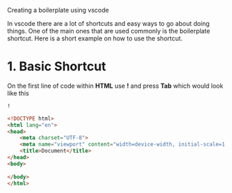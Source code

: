 Creating a boilerplate using vscode 

In vscode there are a lot of shortcuts and easy ways to go about doing things. One of the main ones that are used commonly is the boilerplate shortcut. Here is a short example on how to use the shortcut.

# 1. Basic Shortcut
On the first line of code within **HTML** use **!** and press **Tab**
which would look like this
``` html
!
```
``` html
<!DOCTYPE html>
<html lang="en">
<head>
    <meta charset="UTF-8">
    <meta name="viewport" content="width=device-width, initial-scale=1.0">
    <title>Document</title>
</head>
<body>
    
</body>
</html>
```